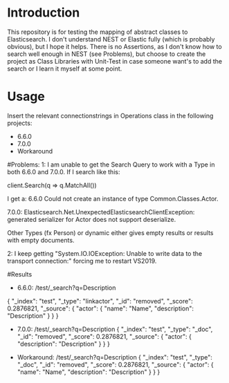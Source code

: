 # Introduction
This repository is for testing the mapping of abstract classes to Elasticsearch. I don't understand NEST or Elastic fully (which is probably obvious), but I hope it helps. There is no Assertions, as I don't know how to search well enough in NEST (see Problems), but choose to create the project 
as Class Libraries with Unit-Test in case someone want's to add the search or I learn it myself at some point.

# Usage
Insert the relevant connectionstrings in Operations class in the following projects:
- 6.6.0
- 7.0.0
- Workaround

#Problems:
1: I am unable to get the Search Query to work with a Type in both 6.6.0 and 7.0.0. If I search like this:

client.Search<LinkActor>(q => q.MatchAll())

I get a:
6.6.0
Could not create an instance of type Common.Classes.Actor.

7.0.0:
Elasticsearch.Net.UnexpectedElasticsearchClientException: generated serializer for Actor does not support deserialize.

Other Types (fx Person) or dynamic either gives empty results or results with empty documents.

2: I keep getting "System.IO.IOException: Unable to write data to the transport connection:" forcing me to restart VS2019.

#Results 
- 6.6.0: 
/test/_search?q=Description

{
    "_index": "test",
    "_type": "linkactor",
    "_id": "removed",
    "_score": 0.2876821,
    "_source": {
        "actor": {
            "name": "Name",
            "description": "Description"
        }
    }
}

- 7.0.0:
/test/_search?q=Description
{
    "_index": "test",
    "_type": "_doc",
    "_id": "removed",
    "_score": 0.2876821,
    "_source": {
        "actor": {
            "description": "Description"
        }
    }
}

- Workaround:
/test/_search?q=Description
{
    "_index": "test",
    "_type": "_doc",
    "_id": "removed",
    "_score": 0.2876821,
    "_source": {
        "actor": {
            "name": "Name",
            "description": "Description"
        }
    }
}